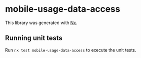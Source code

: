 # mobile-usage-data-access

This library was generated with [Nx](https://nx.dev).

## Running unit tests

Run `nx test mobile-usage-data-access` to execute the unit tests.
